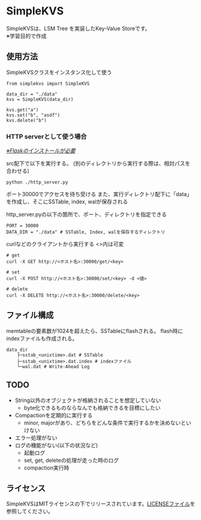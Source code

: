 # SimpleKVS

SimpleKVSは、LSM Tree を実装したKey-Value Storeです。  
※学習目的で作成

## 使用方法

SimpleKVSクラスをインスタンス化して使う
```
from simplekvs import SimpleKVS

data_dir = "./data"
kvs = SimpleKVS(data_dir)

kvs.get("a")
kvs.set("b", "asdf")
kvs.delete("b")
```

### HTTP serverとして使う場合

<u>*※Flaskのインストールが必要*</u>

src配下で以下を実行する。
(別のディレクトリから実行する際は、相対パスを合わせる)
```
python ./http_server.py
```

ポート30000でアクセスを待ち受ける
また、実行ディレクトリ配下に「data」を作成し、そこにSSTable, index, walが保存される

http_server.pyの以下の箇所で、ポート、ディレクトリを指定できる
```
PORT = 30000
DATA_DIR = "./data" # SSTable, Index, walを保存するディレクトリ
```

curlなどのクライアントから実行する
<>内は可変
```
# get
curl -X GET http://<ホスト名>:30000/get/<key>

# set
curl -X POST http://<ホスト名>:30000/set/<key> -d <値>

# delete
curl -X DELETE http://<ホスト名>:30000/delete/<key>
```

## ファイル構成

memtableの要素数が1024を超えたら、SSTableにflashされる。
flash時にindexファイルも作成される。
```
data_dir
    ├─sstab_<unixtime>.dat # SSTable
    ├─sstab_<unixtime>.dat.index # indexファイル
    └─wal.dat # Write-Ahead Log
```

## TODO

* String以外のオブジェクトが格納されることを想定していない
  * byte化できるものならなんでも格納できるを目標にしたい
* Compactionを定期的に実行する
  * minor, majorがあり、どちらをどんな条件で実行するかを決めないといけない
* エラー処理がない
* ログの機能がない(以下の状況など)
  * 起動ログ
  * set, get, deleteの処理が走った時のログ
  * compaction実行時
  

## ライセンス

SimpleKVSはMITライセンスの下でリリースされています。[LICENSEファイル](./LICENSE)を参照してください。